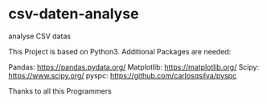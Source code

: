 # csv-daten-analyse
analyse CSV datas

This Project is based on Python3.
Additional Packages are needed:

Pandas: https://pandas.pydata.org/
Matplotlib: https://matplotlib.org/
Scipy: https://www.scipy.org/
pyspc: https://github.com/carlosqsilva/pyspc

Thanks to all this Programmers
